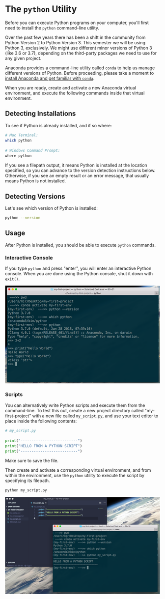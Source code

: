 # The `python` Utility

Before you can execute Python programs on your computer, you'll first need to install the `python` command-line utility.

Over the past few years there has been a shift in the community from Python Version 2 to Python Version 3. This semester we will be using Python 3, exclusively. We might use different minor versions of Python 3 (like 3.6 or 3.7), depending on the third-party packages we need to use for any given project.

Anaconda provides a command-line utility called `conda` to help us manage different versions of Python. Before proceeding, please take a moment to [install Anaconda and get familiar with `conda`](/notes/anaconda.md).

When you are ready, create and activate a new Anaconda virtual environment, and execute the following commands inside that virtual environment.

## Detecting Installations

To see if Python is already installed, and if so where:

```sh
# Mac Terminal:
which python

# Windows Command Prompt:
where python
```

If you see a filepath output, it means Python is installed at the location specified, so you can advance to the version detection instructions below. Otherwise, if you see an empty result or an error message, that usually means Python is not installed.

## Detecting Versions

Let's see which version of Python is installed:

```sh
python --version
```

## Usage

After Python is installed, you should be able to execute `python` commands.

### Interactive Console

If you type `python` and press "enter", you will enter an interactive Python console. When you are done using the Python console, shut it down with `exit()`.

![a screenshot of using the python console to perform a simple calculation (2+2 = 4)](/img/notes/python/python-console.png)

### Scripts

You can alternatively write Python scripts and execute them from the command-line. To test this out, create a new project directory called "my-first-project" with a new file called `my_script.py`, and use your text editor to place inside the following contents:


```py
# my_script.py

print("--------------------------")
print("HELLO FROM A PYTHON SCRIPT")
print("--------------------------")
```

Make sure to save the file.

Then create and activate a corresponding virtual environment, and from within the environment, use the `python` utility to execute the script by specifying its filepath.

```sh
python my_script.py
```

![a screenshot of the output resulting from running a python script from the command-line. the hello message is printed in the terminal](/img/notes/python/running-python-scripts.png)
